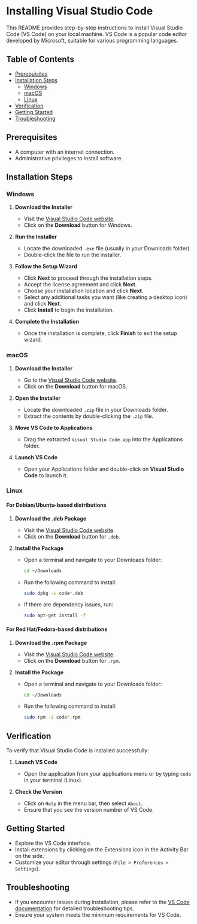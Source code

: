 # Installing Visual Studio Code

This README provides step-by-step instructions to install Visual Studio Code (VS Code) on your local machine. VS Code is a popular code editor developed by Microsoft, suitable for various programming languages.

## Table of Contents
- [Prerequisites](#prerequisites)
- [Installation Steps](#installation-steps)
  - [Windows](#windows)
  - [macOS](#macos)
  - [Linux](#linux)
- [Verification](#verification)
- [Getting Started](#getting-started)
- [Troubleshooting](#troubleshooting)

## Prerequisites

- A computer with an internet connection.
- Administrative privileges to install software.

## Installation Steps

### Windows

1. **Download the Installer**
   - Visit the [Visual Studio Code website](https://code.visualstudio.com/).
   - Click on the **Download** button for Windows.

2. **Run the Installer**
   - Locate the downloaded `.exe` file (usually in your Downloads folder).
   - Double-click the file to run the installer.

3. **Follow the Setup Wizard**
   - Click **Next** to proceed through the installation steps.
   - Accept the license agreement and click **Next**.
   - Choose your installation location and click **Next**.
   - Select any additional tasks you want (like creating a desktop icon) and click **Next**.
   - Click **Install** to begin the installation.

4. **Complete the Installation**
   - Once the installation is complete, click **Finish** to exit the setup wizard.

### macOS

1. **Download the Installer**
   - Go to the [Visual Studio Code website](https://code.visualstudio.com/).
   - Click on the **Download** button for macOS.

2. **Open the Installer**
   - Locate the downloaded `.zip` file in your Downloads folder.
   - Extract the contents by double-clicking the `.zip` file.

3. **Move VS Code to Applications**
   - Drag the extracted `Visual Studio Code.app` into the Applications folder.

4. **Launch VS Code**
   - Open your Applications folder and double-click on **Visual Studio Code** to launch it.

### Linux

#### For Debian/Ubuntu-based distributions

1. **Download the .deb Package**
   - Visit the [Visual Studio Code website](https://code.visualstudio.com/).
   - Click on the **Download** button for `.deb`.

2. **Install the Package**
   - Open a terminal and navigate to your Downloads folder:
     ```bash
     cd ~/Downloads
     ```
   - Run the following command to install:
     ```bash
     sudo dpkg -i code*.deb
     ```
   - If there are dependency issues, run:
     ```bash
     sudo apt-get install -f
     ```

#### For Red Hat/Fedora-based distributions

1. **Download the .rpm Package**
   - Visit the [Visual Studio Code website](https://code.visualstudio.com/).
   - Click on the **Download** button for `.rpm`.

2. **Install the Package**
   - Open a terminal and navigate to your Downloads folder:
     ```bash
     cd ~/Downloads
     ```
   - Run the following command to install:
     ```bash
     sudo rpm -i code*.rpm
     ```

## Verification

To verify that Visual Studio Code is installed successfully:

1. **Launch VS Code**
   - Open the application from your applications menu or by typing `code` in your terminal (Linux).

2. **Check the Version**
   - Click on `Help` in the menu bar, then select `About`.
   - Ensure that you see the version number of VS Code.

## Getting Started

- Explore the VS Code interface.
- Install extensions by clicking on the Extensions icon in the Activity Bar on the side.
- Customize your editor through settings (`File > Preferences > Settings`).

## Troubleshooting

- If you encounter issues during installation, please refer to the [VS Code documentation](https://code.visualstudio.com/docs/setup/setup-overview) for detailed troubleshooting tips.
- Ensure your system meets the minimum requirements for VS Code.